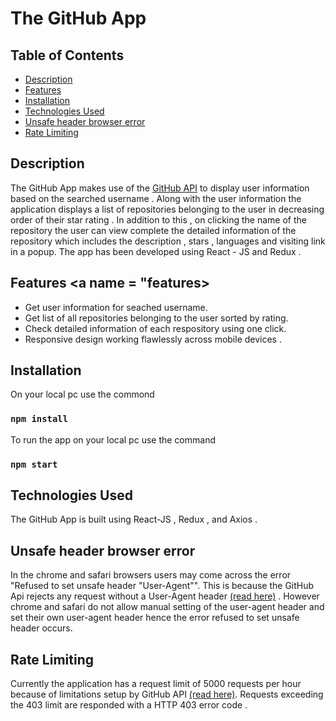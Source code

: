 # The GitHub App

## Table of Contents

- [Description ](#description)
- [Features](#features)
- [Installation](#installation)
- [Technologies Used](#technologies_used)
- [Unsafe header browser error](#unsafe_header)
- [Rate Limiting](#rate_limit)


## Description <a name = "description"></a>
The GitHub App makes use of the <a href = "https://docs.github.com/en/rest" target="_blank" rel="noreferrer" >GitHub API</a> to display user information based on the searched username . Along with the user information the application displays a list of repositories belonging to the user in decreasing order of their star rating . In addition to this , on clicking the name of the repository the user can view complete the detailed information of the repository which includes the description , stars , languages and visiting link in a popup. The app has been developed using React - JS and Redux .

## Features <a name = "features></a>

- Get user information for seached username.
- Get list of all repositories belonging to the user sorted by rating.
- Check detailed information of each respository using one click.
- Responsive design working flawlessly across mobile devices .
 
## Installation <a name = "installation"></a>
On your local pc use the commond 
 ### `npm install`
To run the app on your local pc use the command
 ### `npm start`
 
## Technologies Used  <a name = "technologies_used"></a>
The GitHub App is built using React-JS , Redux , and Axios .
 
## Unsafe header browser error <a name = "unsafe_header"></a>
In the chrome and safari browsers users may come across the error "Refused to set unsafe header "User-Agent"". This is because the GitHub Api rejects any request without a User-Agent header [(read here)](https://docs.github.com/en/rest/overview/resources-in-the-rest-api#user-agent-required) . However chrome and safari do not allow manual setting of the user-agent header and set their own user-agent header hence the error refused to set unsafe header occurs.
 
## Rate Limiting<a name = "rate_limit"></a>
Currently the application has a request limit of 5000 requests per hour because of limitations setup by GitHub API [(read here)](https://docs.github.com/en/rest/overview/resources-in-the-rest-api#rate-limiting). Requests exceeding the 403 limit are responded with a HTTP 403 error code .
 
 
 


